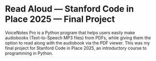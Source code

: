 # Read Aloud — Stanford Code in Place 2025 — Final Project

VoiceNotes Pro is a Python program that helps users easily make audiobooks (Text-to-Speech MP3 files) from PDFs, while giving them the option to read along with the audiobook via the PDF viewer. This was my final project for Stanford Code in Place 2025, an introductory course to programming in Python.


